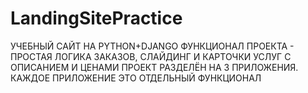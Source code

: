 # LandingSitePractice
УЧЕБНЫЙ САЙТ НА PYTHON+DJANGO
ФУНКЦИОНАЛ ПРОЕКТА - ПРОСТАЯ ЛОГИКА ЗАКАЗОВ, СЛАЙДИНГ И КАРТОЧКИ УСЛУГ С ОПИСАНИЕМ И ЦЕНАМИ
ПРОЕКТ РАЗДЕЛЁН НА 3 ПРИЛОЖЕНИЯ. КАЖДОЕ ПРИЛОЖЕНИЕ ЭТО ОТДЕЛЬНЫЙ ФУНКЦИОНАЛ
